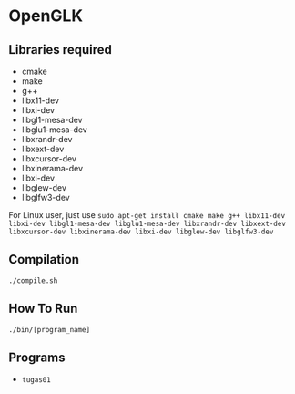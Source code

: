 # OpenGLK
## Libraries required
- cmake
- make
- g++
- libx11-dev
- libxi-dev
- libgl1-mesa-dev
- libglu1-mesa-dev
- libxrandr-dev
- libxext-dev
- libxcursor-dev
- libxinerama-dev
- libxi-dev
- libglew-dev
- libglfw3-dev

For Linux user, just use
`sudo apt-get install cmake make g++ libx11-dev libxi-dev libgl1-mesa-dev libglu1-mesa-dev libxrandr-dev libxext-dev libxcursor-dev libxinerama-dev libxi-dev libglew-dev libglfw3-dev`

## Compilation
`./compile.sh`

## How To Run
`./bin/[program_name]`

## Programs
- `tugas01`

